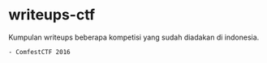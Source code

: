 # writeups-ctf
Kumpulan writeups beberapa kompetisi yang sudah diadakan di indonesia.

	- ComfestCTF 2016
